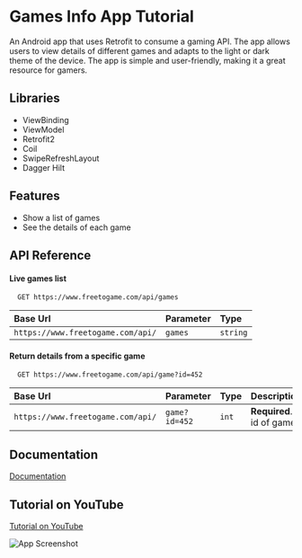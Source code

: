 # Games Info App Tutorial

An Android app that uses Retrofit to consume a gaming API. The app allows users to view details of different games and adapts to the light or dark theme of the device. The app is simple and user-friendly, making it a great resource for gamers.

## Libraries

- ViewBinding
- ViewModel
- Retrofit2
- Coil
- SwipeRefreshLayout
- Dagger Hilt

## Features

- Show a list of games
- See the details of each game


## API Reference

#### Live games list

```http
  GET https://www.freetogame.com/api/games
```

| Base Url                          | Parameter     | Type                       |
| :-------------------------------- | :------------ | :------------------------- |
| `https://www.freetogame.com/api/` | `games`       | `string`                   |

#### Return details from a specific game

```http
  GET https://www.freetogame.com/api/game?id=452
```

| Base Url                               | Parameter     | Type                              | Description                       |
| :------------------------------------- | :------------ | :-------------------------------- | :-------------------------------- |
| `https://www.freetogame.com/api/`      | `game?id=452` | `int`                             | **Required**. id of game          |

## Documentation

[Documentation](https://www.freetogame.com/api-doc)

## Tutorial on YouTube

[Tutorial on YouTube](https://youtu.be/D7lUPlUwS24)

![App Screenshot](https://pbs.twimg.com/media/FhUilFzXoAQ6QH7?format=jpg&name=large)
